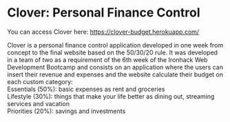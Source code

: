 # Clover: Personal Finance Control

You can access Clover here: https://clover-budget.herokuapp.com/

Clover is a personal finance control application developed in one week from concept to the final website based on the 50/30/20 rule. It was developed in a team of two as a requirement of the 6th week of the Ironhack Web Development Bootcamp and consists on an application where the users can insert their revenue and expenses and the website calculate their budget on each custom category: <br/>
Essentials (50%): basic expenses as rent and groceries <br/>
Lifestyle (30%): things that make your life better as dining out, streaming services and vacation <br/>
Priorities (20%): savings and investments
